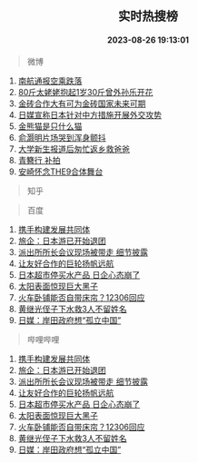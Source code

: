 <div align="center"><h2>实时热搜榜</h2><h4>2023-08-26 19:13:01</h4></div>

> 微博  

1. [南航通报空乘跌落](https://s.weibo.com/weibo?q=%23%E5%8D%97%E8%88%AA%E9%80%9A%E6%8A%A5%E7%A9%BA%E4%B9%98%E8%B7%8C%E8%90%BD%23&t=31&band_rank=1&Refer=top)<br />
2. [80斤太姥姥抱起1岁30斤曾外孙乐开花](https://s.weibo.com/weibo?q=%2380%E6%96%A4%E5%A4%AA%E5%A7%A5%E5%A7%A5%E6%8A%B1%E8%B5%B71%E5%B2%8130%E6%96%A4%E6%9B%BE%E5%A4%96%E5%AD%99%E4%B9%90%E5%BC%80%E8%8A%B1%23&t=31&band_rank=2&Refer=top)<br />
3. [金砖合作大有可为金砖国家未来可期](https://s.weibo.com/weibo?q=%23%E9%87%91%E7%A0%96%E5%90%88%E4%BD%9C%E5%A4%A7%E6%9C%89%E5%8F%AF%E4%B8%BA%E9%87%91%E7%A0%96%E5%9B%BD%E5%AE%B6%E6%9C%AA%E6%9D%A5%E5%8F%AF%E6%9C%9F%23&t=31&band_rank=3&Refer=top)<br />
4. [日媒宣称日本针对中方措施开展外交攻势](https://s.weibo.com/weibo?q=%23%E6%97%A5%E5%AA%92%E5%AE%A3%E7%A7%B0%E6%97%A5%E6%9C%AC%E9%92%88%E5%AF%B9%E4%B8%AD%E6%96%B9%E6%8E%AA%E6%96%BD%E5%BC%80%E5%B1%95%E5%A4%96%E4%BA%A4%E6%94%BB%E5%8A%BF%23&t=31&band_rank=4&Refer=top)<br />
5. [金熊猫是只什么猫](https://s.weibo.com/weibo?q=%23%E9%87%91%E7%86%8A%E7%8C%AB%E6%98%AF%E5%8F%AA%E4%BB%80%E4%B9%88%E7%8C%AB%23&t=31&band_rank=5&Refer=top)<br />
6. [俞灏明片场哭到浑身颤抖](https://s.weibo.com/weibo?q=%23%E4%BF%9E%E7%81%8F%E6%98%8E%E7%89%87%E5%9C%BA%E5%93%AD%E5%88%B0%E6%B5%91%E8%BA%AB%E9%A2%A4%E6%8A%96%23&t=31&band_rank=6&Refer=top)<br />
7. [大学新生报道后匆忙返乡救爸爸](https://s.weibo.com/weibo?q=%23%E5%A4%A7%E5%AD%A6%E6%96%B0%E7%94%9F%E6%8A%A5%E9%81%93%E5%90%8E%E5%8C%86%E5%BF%99%E8%BF%94%E4%B9%A1%E6%95%91%E7%88%B8%E7%88%B8%23&t=31&band_rank=7&Refer=top)<br />
8. [青簪行 补拍](https://s.weibo.com/weibo?q=%E9%9D%92%E7%B0%AA%E8%A1%8C%20%E8%A1%A5%E6%8B%8D&t=31&band_rank=8&Refer=top)<br />
9. [安崎怀念THE9合体舞台](https://s.weibo.com/weibo?q=%23%E5%AE%89%E5%B4%8E%E6%80%80%E5%BF%B5THE9%E5%90%88%E4%BD%93%E8%88%9E%E5%8F%B0%23&t=31&band_rank=9&Refer=top)<br />

> 知乎  


> 百度  

1. [携手构建发展共同体](https://www.baidu.com/s?wd=%E6%90%BA%E6%89%8B%E6%9E%84%E5%BB%BA%E5%8F%91%E5%B1%95%E5%85%B1%E5%90%8C%E4%BD%93&sa=fyb_news&rsv_dl=fyb_news)<br />
2. [旅企：日本游已开始退团](https://www.baidu.com/s?wd=%E6%97%85%E4%BC%81%EF%BC%9A%E6%97%A5%E6%9C%AC%E6%B8%B8%E5%B7%B2%E5%BC%80%E5%A7%8B%E9%80%80%E5%9B%A2&sa=fyb_news&rsv_dl=fyb_news)<br />
3. [派出所所长会议现场被带走 细节披露](https://www.baidu.com/s?wd=%E6%B4%BE%E5%87%BA%E6%89%80%E6%89%80%E9%95%BF%E4%BC%9A%E8%AE%AE%E7%8E%B0%E5%9C%BA%E8%A2%AB%E5%B8%A6%E8%B5%B0+%E7%BB%86%E8%8A%82%E6%8A%AB%E9%9C%B2&sa=fyb_news&rsv_dl=fyb_news)<br />
4. [让友好合作的巨轮扬帆远航](https://www.baidu.com/s?wd=%E8%AE%A9%E5%8F%8B%E5%A5%BD%E5%90%88%E4%BD%9C%E7%9A%84%E5%B7%A8%E8%BD%AE%E6%89%AC%E5%B8%86%E8%BF%9C%E8%88%AA&sa=fyb_news&rsv_dl=fyb_news)<br />
5. [日本超市停买水产品 日企心态崩了](https://www.baidu.com/s?wd=%E6%97%A5%E6%9C%AC%E8%B6%85%E5%B8%82%E5%81%9C%E4%B9%B0%E6%B0%B4%E4%BA%A7%E5%93%81+%E6%97%A5%E4%BC%81%E5%BF%83%E6%80%81%E5%B4%A9%E4%BA%86&sa=fyb_news&rsv_dl=fyb_news)<br />
6. [太阳表面惊现巨大黑子](https://www.baidu.com/s?wd=%E5%A4%AA%E9%98%B3%E8%A1%A8%E9%9D%A2%E6%83%8A%E7%8E%B0%E5%B7%A8%E5%A4%A7%E9%BB%91%E5%AD%90&sa=fyb_news&rsv_dl=fyb_news)<br />
7. [火车卧铺能否自带床帘？12306回应](https://www.baidu.com/s?wd=%E7%81%AB%E8%BD%A6%E5%8D%A7%E9%93%BA%E8%83%BD%E5%90%A6%E8%87%AA%E5%B8%A6%E5%BA%8A%E5%B8%98%EF%BC%9F12306%E5%9B%9E%E5%BA%94&sa=fyb_news&rsv_dl=fyb_news)<br />
8. [黄继光侄子下水救3人不留姓名](https://www.baidu.com/s?wd=%E9%BB%84%E7%BB%A7%E5%85%89%E4%BE%84%E5%AD%90%E4%B8%8B%E6%B0%B4%E6%95%913%E4%BA%BA%E4%B8%8D%E7%95%99%E5%A7%93%E5%90%8D&sa=fyb_news&rsv_dl=fyb_news)<br />
9. [日媒：岸田政府想“孤立中国”](https://www.baidu.com/s?wd=%E6%97%A5%E5%AA%92%EF%BC%9A%E5%B2%B8%E7%94%B0%E6%94%BF%E5%BA%9C%E6%83%B3%E2%80%9C%E5%AD%A4%E7%AB%8B%E4%B8%AD%E5%9B%BD%E2%80%9D&sa=fyb_news&rsv_dl=fyb_news)<br />

> 哔哩哔哩  

1. [携手构建发展共同体](https://www.baidu.com/s?wd=%E6%90%BA%E6%89%8B%E6%9E%84%E5%BB%BA%E5%8F%91%E5%B1%95%E5%85%B1%E5%90%8C%E4%BD%93&sa=fyb_news&rsv_dl=fyb_news)<br />
2. [旅企：日本游已开始退团](https://www.baidu.com/s?wd=%E6%97%85%E4%BC%81%EF%BC%9A%E6%97%A5%E6%9C%AC%E6%B8%B8%E5%B7%B2%E5%BC%80%E5%A7%8B%E9%80%80%E5%9B%A2&sa=fyb_news&rsv_dl=fyb_news)<br />
3. [派出所所长会议现场被带走 细节披露](https://www.baidu.com/s?wd=%E6%B4%BE%E5%87%BA%E6%89%80%E6%89%80%E9%95%BF%E4%BC%9A%E8%AE%AE%E7%8E%B0%E5%9C%BA%E8%A2%AB%E5%B8%A6%E8%B5%B0+%E7%BB%86%E8%8A%82%E6%8A%AB%E9%9C%B2&sa=fyb_news&rsv_dl=fyb_news)<br />
4. [让友好合作的巨轮扬帆远航](https://www.baidu.com/s?wd=%E8%AE%A9%E5%8F%8B%E5%A5%BD%E5%90%88%E4%BD%9C%E7%9A%84%E5%B7%A8%E8%BD%AE%E6%89%AC%E5%B8%86%E8%BF%9C%E8%88%AA&sa=fyb_news&rsv_dl=fyb_news)<br />
5. [日本超市停买水产品 日企心态崩了](https://www.baidu.com/s?wd=%E6%97%A5%E6%9C%AC%E8%B6%85%E5%B8%82%E5%81%9C%E4%B9%B0%E6%B0%B4%E4%BA%A7%E5%93%81+%E6%97%A5%E4%BC%81%E5%BF%83%E6%80%81%E5%B4%A9%E4%BA%86&sa=fyb_news&rsv_dl=fyb_news)<br />
6. [太阳表面惊现巨大黑子](https://www.baidu.com/s?wd=%E5%A4%AA%E9%98%B3%E8%A1%A8%E9%9D%A2%E6%83%8A%E7%8E%B0%E5%B7%A8%E5%A4%A7%E9%BB%91%E5%AD%90&sa=fyb_news&rsv_dl=fyb_news)<br />
7. [火车卧铺能否自带床帘？12306回应](https://www.baidu.com/s?wd=%E7%81%AB%E8%BD%A6%E5%8D%A7%E9%93%BA%E8%83%BD%E5%90%A6%E8%87%AA%E5%B8%A6%E5%BA%8A%E5%B8%98%EF%BC%9F12306%E5%9B%9E%E5%BA%94&sa=fyb_news&rsv_dl=fyb_news)<br />
8. [黄继光侄子下水救3人不留姓名](https://www.baidu.com/s?wd=%E9%BB%84%E7%BB%A7%E5%85%89%E4%BE%84%E5%AD%90%E4%B8%8B%E6%B0%B4%E6%95%913%E4%BA%BA%E4%B8%8D%E7%95%99%E5%A7%93%E5%90%8D&sa=fyb_news&rsv_dl=fyb_news)<br />
9. [日媒：岸田政府想“孤立中国”](https://www.baidu.com/s?wd=%E6%97%A5%E5%AA%92%EF%BC%9A%E5%B2%B8%E7%94%B0%E6%94%BF%E5%BA%9C%E6%83%B3%E2%80%9C%E5%AD%A4%E7%AB%8B%E4%B8%AD%E5%9B%BD%E2%80%9D&sa=fyb_news&rsv_dl=fyb_news)<br />
